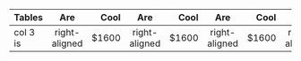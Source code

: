 | Tables        | Are           | Cool  | Are           | Cool  | Are           | Cool  | Are           | Cool  | Are           | Cool  | Are           | Cool  | Are           | Cool  | Are           | Cool  | Are           | Cool  |
| ------------- |:-------------:| -----:|:-------------:| -----:|:-------------:| -----:|:-------------:| -----:|:-------------:| -----:|:-------------:| -----:|:-------------:| -----:|:-------------:| -----:|:-------------:| -----:|
| col 3 is      | right-aligned | $1600 | right-aligned | $1600 | right-aligned | $1600 | right-aligned | $1600 | right-aligned | $1600 | right-aligned | $1600 | right-aligned | $1600 | right-aligned | $1600 | right-aligned | $1600 |
